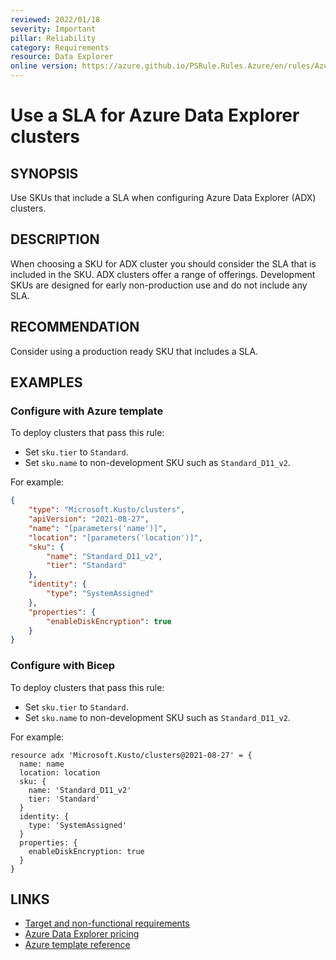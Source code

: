 ```yaml
---
reviewed: 2022/01/18
severity: Important
pillar: Reliability
category: Requirements
resource: Data Explorer
online version: https://azure.github.io/PSRule.Rules.Azure/en/rules/Azure.ADX.SLA/
---
```


# Use a SLA for Azure Data Explorer clusters

## SYNOPSIS

Use SKUs that include a SLA when configuring Azure Data Explorer (ADX) clusters.

## DESCRIPTION

When choosing a SKU for ADX cluster you should consider the SLA that is included in the SKU.
ADX clusters offer a range of offerings.
Development SKUs are designed for early non-production use and do not include any SLA.

## RECOMMENDATION

Consider using a production ready SKU that includes a SLA.

## EXAMPLES

### Configure with Azure template

To deploy clusters that pass this rule:

- Set `sku.tier` to `Standard`.
- Set `sku.name` to non-development SKU such as `Standard_D11_v2`.

For example:

```json
{
    "type": "Microsoft.Kusto/clusters",
    "apiVersion": "2021-08-27",
    "name": "[parameters('name')]",
    "location": "[parameters('location')]",
    "sku": {
        "name": "Standard_D11_v2",
        "tier": "Standard"
    },
    "identity": {
        "type": "SystemAssigned"
    },
    "properties": {
        "enableDiskEncryption": true
    }
}
```

### Configure with Bicep

To deploy clusters that pass this rule:

- Set `sku.tier` to `Standard`.
- Set `sku.name` to non-development SKU such as `Standard_D11_v2`.

For example:

```bicep
resource adx 'Microsoft.Kusto/clusters@2021-08-27' = {
  name: name
  location: location
  sku: {
    name: 'Standard_D11_v2'
    tier: 'Standard'
  }
  identity: {
    type: 'SystemAssigned'
  }
  properties: {
    enableDiskEncryption: true
  }
}
```

## LINKS

- [Target and non-functional requirements](https://docs.microsoft.com/azure/architecture/framework/resiliency/design-requirements#availability-targets)
- [Azure Data Explorer pricing](https://azure.microsoft.com/pricing/details/data-explorer/)
- [Azure template reference](https://docs.microsoft.com/azure/templates/microsoft.kusto/clusters)

